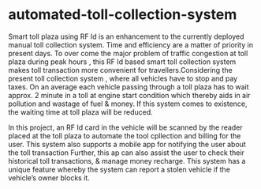 # automated-toll-collection-system

Smart toll plaza using RF Id is an enhancement to the currently deployed manual toll collection system. Time and efficiency are a matter of priority in present days. To over come the major problem of traffic congestion at toll plaza during peak hours , this RF Id based smart toll collection system makes toll transaction more convenient for travellers.Considering the present toll collection system , where all vehicles have to stop and pay taxes. On an average each vehicle passing through a toll plaza has to wait approx. 2 minute in a toll at engine start condition which thereby aids in air pollution and wastage of fuel & money. If this system comes to existence, the waiting time at toll plaza will be reduced. 

  In this project, an RF Id card in the vehicle will be scanned by the reader placed at the toll plaza to automate the tool cpllection and billing for the user. This system also supports a mobile app for notifying the user about the toll transaction Further, this ap can also assist the user to check their historical toll transactions, & manage money recharge. This system has a unique feature whereby the system can report a stolen vehicle if the vehicle’s owner blocks it.
